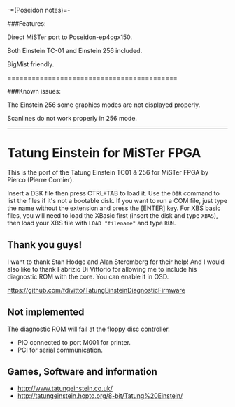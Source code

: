 -=(Poseidon notes)=-

###Features:

Direct MiSTer port to Poseidon-ep4cgx150. 

Both Einstein TC-01 and Einstein 256 included.

BigMist friendly.

==========================================

###Known issues: 

The Einstein 256 some graphics modes are not displayed properly.

Scanlines do not work properly in 256 mode.

___
Tatung Einstein for MiSTer FPGA
===============================

This is the port of the Tatung Einstein TC01 & 256 for MiSTer FPGA by Pierco (Pierre Cornier).


Insert a DSK file then press CTRL+TAB to load it. Use the `DIR` command to list the files if it's not a bootable disk. If you want to run a COM file, just type the name without the extension and press the [ENTER] key. For XBS basic files, you will need to load the XBasic first (insert the disk and type `XBAS`), then load your XBS file with `LOAD "filename"` and type `RUN`.

Thank you guys!
---------------

I want to thank Stan Hodge and Alan Steremberg for their help!
And I would also like to thank Fabrizio Di Vittorio for allowing me to include his diagnostic ROM with the core. You can enable it in OSD.

https://github.com/fdivitto/TatungEinsteinDiagnosticFirmware


Not implemented
---------------

The diagnostic ROM will fail at the floppy disc controller.

- PIO connected to port M001 for printer.
- PCI for serial communication.

Games, Software and information
-------------------------------

- http://www.tatungeinstein.co.uk/
- http://tatungeinstein.hopto.org/8-bit/Tatung%20Einstein/

